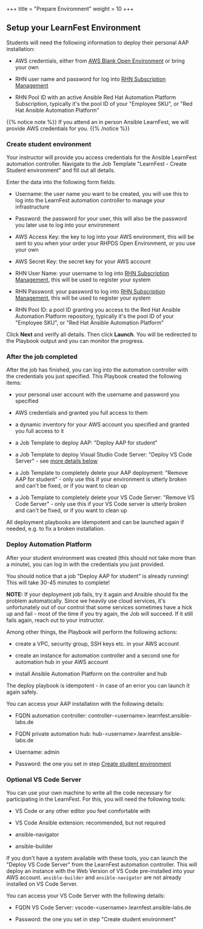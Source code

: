 +++
title = "Prepare Environment"
weight = 10
+++

## Setup your LearnFest Environment

Students will need the following information to deploy their personal AAP installation:

- AWS credentials, either from [AWS Blank Open Environment](https://demo.redhat.com/catalog?category=Open_Environments&item=babylon-catalog-prod%2Fsandboxes-gpte.sandbox-open.prod) or bring your own

- RHN user name and password for log into [RHN Subscription Management](https://access.redhat.com/management)

- RHN Pool ID with an active Ansible Red Hat Automation Platform Subscription, typically it's the pool ID of your "Employee SKU", or "Red Hat Ansible Automation Platform"

{{% notice note %}}
If you attend an in person Ansible LearnFest, we will provide AWS credentials for you.
{{% /notice %}}

### Create student environment

Your instructor will provide you access credentials for the Ansible LearnFest automation controller. Navigate to the Job Template "LearnFest - Create Student environment" and fill out all details.

Enter the data into the following form fields:

- Username: the user name you want to be created, you will use this to log into the LearnFest automation controller to manage your infrastructure

- Password: the password for your user, this will also be the password you later use to log into your environment

- AWS Access Key: the key to log into your AWS environment, this will be sent to you when your order your RHPDS Open Environment, or you use your own

- AWS Secret Key: the secret key for your AWS account

- RHN User Name: your username to log into [RHN Subscription Management](https://access.redhat.com/management), this will be used to register your system

- RHN Password: your password to log into [RHN Subscription Management](https://access.redhat.com/management), this will be used to register your system

- RHN Pool ID: a pool ID granting you access to the Red Hat Ansible Automation Platform repository, typically it's the pool ID of your "Employee SKU", or "Red Hat Ansible Automation Platform"

Click **Next** and verify all details. Then click **Launch**. You will be redirected to the Playbook output and you can monitor the progress.

### After the job completed

After the job has finished, you can log into the automation controller with the credentials you just specified. This Playbook created the following items:

- your personal user account with the username and password you specified

- AWS credentials and granted you full access to them

- a dynamic inventory for your AWS account you specified and granted you full access to it

- a Job Template to deploy AAP: "Deploy AAP for student"

- a Job Template to deploy Visual Studio Code Server: "Deploy VS Code Server" - see [more details below](#optional-vs-code-server)

- a Job Template to completely delete your AAP deployment: "Remove AAP for student" - only use this if your environment is utterly broken and can't be fixed, or if you want to clean up

- a Job Template to completely delete your VS Code Server: "Remove VS Code Server" - only use this if your VS Code server is utterly broken and can't be fixed, or if you want to clean up

All deployment playbooks are idempotent and can be launched again if needed, e.g. to fix a broken installation.

### Deploy Automation Platform

After your student environment was created (this should not take more than a minute), you can log in with the credentials you just provided.

You should notice that a job "Deploy AAP for student" is already running! This will take 30-45 minutes to complete!

**NOTE:** If your deployment job fails, try it again and Ansible should fix the problem automatically. Since we heavily use cloud services, it's unfortunately out of our control that some services sometimes have a hick up and fail - most of the time if you try again, the Job will succeed. If it still fails again, reach out to your instructor.

Among other things, the Playbook will perform the following actions:

- create a VPC, security group, SSH keys etc. in your AWS account

- create an instance for automation controller and a second one for automation hub in your AWS account

- install Ansible Automation Platform on the controller and hub

The deploy playbook is idempotent - in case of an error you can launch it again safely.

You can access your AAP installation with the following details:

- FQDN automation controller: controller-&lt;username&gt;.learnfest.ansible-labs.de

- FQDN private automation hub: hub-&lt;username&gt;.learnfest.ansible-labs.de

- Username: admin

- Password: the one you set in step [Create student environment](#create-student-environment)

### Optional VS Code Server

You can use your own machine to write all the code necessary for participating in the LearnFest. For this, you will need the following tools:

- VS Code or any other editor you feel comfortable with

- VS Code Ansible extension: recommended, but not required

- ansible-navigator

- ansible-builder

If you don't have a system available with these tools, you can launch the "Deploy VS Code Server" from the LearnFest automation controller. This will deploy an instance with the Web Version of VS Code pre-installed into your AWS account. `ansible-builder` and `ansible-navigator` are not already installed on VS Code Server.

You can access your VS Code Server with the following details:

- FQDN VS Code Server: vscode-&lt;username&gt;.learnfest.ansible-labs.de

- Password: the one you set in step "Create student environment"
